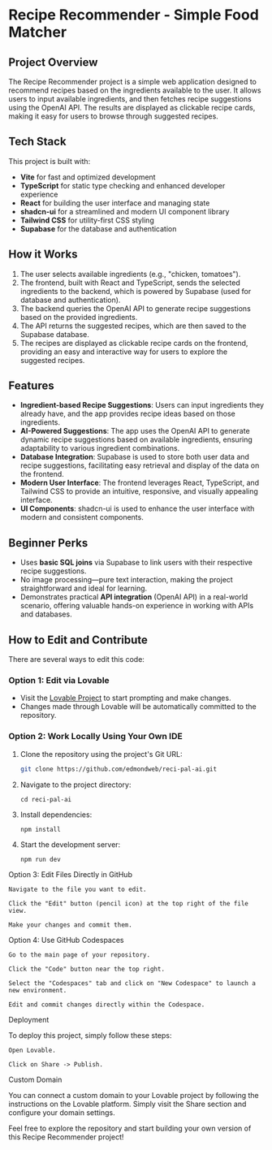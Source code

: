 # Recipe Recommender - Simple Food Matcher

## Project Overview
The Recipe Recommender project is a simple web application designed to recommend recipes based on the ingredients available to the user. It allows users to input available ingredients, and then fetches recipe suggestions using the OpenAI API. The results are displayed as clickable recipe cards, making it easy for users to browse through suggested recipes.

## Tech Stack
This project is built with:

- **Vite** for fast and optimized development
- **TypeScript** for static type checking and enhanced developer experience
- **React** for building the user interface and managing state
- **shadcn-ui** for a streamlined and modern UI component library
- **Tailwind CSS** for utility-first CSS styling
- **Supabase** for the database and authentication

## How it Works
1. The user selects available ingredients (e.g., "chicken, tomatoes").
2. The frontend, built with React and TypeScript, sends the selected ingredients to the backend, which is powered by Supabase (used for database and authentication).
3. The backend queries the OpenAI API to generate recipe suggestions based on the provided ingredients.
4. The API returns the suggested recipes, which are then saved to the Supabase database.
5. The recipes are displayed as clickable recipe cards on the frontend, providing an easy and interactive way for users to explore the suggested recipes.

## Features
- **Ingredient-based Recipe Suggestions**: Users can input ingredients they already have, and the app provides recipe ideas based on those ingredients.
- **AI-Powered Suggestions**: The app uses the OpenAI API to generate dynamic recipe suggestions based on available ingredients, ensuring adaptability to various ingredient combinations.
- **Database Integration**: Supabase is used to store both user data and recipe suggestions, facilitating easy retrieval and display of the data on the frontend.
- **Modern User Interface**: The frontend leverages React, TypeScript, and Tailwind CSS to provide an intuitive, responsive, and visually appealing interface.
- **UI Components**: shadcn-ui is used to enhance the user interface with modern and consistent components.

## Beginner Perks
- Uses **basic SQL joins** via Supabase to link users with their respective recipe suggestions.
- No image processing—pure text interaction, making the project straightforward and ideal for learning.
- Demonstrates practical **API integration** (OpenAI API) in a real-world scenario, offering valuable hands-on experience in working with APIs and databases.

## How to Edit and Contribute
There are several ways to edit this code:

### Option 1: Edit via Lovable
- Visit the [Lovable Project](https://recipal.lovable.app/) to start prompting and make changes.
- Changes made through Lovable will be automatically committed to the repository.

### Option 2: Work Locally Using Your Own IDE
1. Clone the repository using the project's Git URL:
   ```sh
   git clone https://github.com/edmondweb/reci-pal-ai.git
2. Navigate to the project directory:

   `cd reci-pal-ai`

4. Install dependencies:

   `npm install`

5. Start the development server:

    `npm run dev`

Option 3: Edit Files Directly in GitHub

    Navigate to the file you want to edit.

    Click the "Edit" button (pencil icon) at the top right of the file view.

    Make your changes and commit them.

Option 4: Use GitHub Codespaces

    Go to the main page of your repository.

    Click the "Code" button near the top right.

    Select the "Codespaces" tab and click on "New Codespace" to launch a new environment.

    Edit and commit changes directly within the Codespace.

Deployment

To deploy this project, simply follow these steps:

    Open Lovable.

    Click on Share -> Publish.

Custom Domain

You can connect a custom domain to your Lovable project by following the instructions on the Lovable platform. Simply visit the Share section and configure your domain settings.

Feel free to explore the repository and start building your own version of this Recipe Recommender project!
